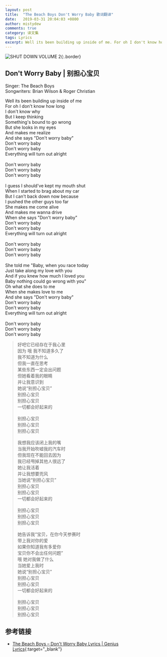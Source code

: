 ```yaml
---
layout: post
title:  "The Beach Boys Don't Worry Baby 歌词翻译"
date:   2019-03-31 20:04:03 +0800
author: mistydew
comments: true
category: 译文集
tags: Lyrics
excerpt: Well its been building up inside of me. For oh I don't know how long. I don't know why. But I keep thinking. Something's bound to go wrong.
---
```

![SHUT DOWN VOLUME 2](https://is1-ssl.mzstatic.com/image/thumb/Music128/v4/77/a5/89/77a589d0-282a-da0d-089e-a5a376b2ec49/source/600x600bb.jpg){:.border}

## Don't Worry Baby | 别担心宝贝

Singer: The Beach Boys<br>
Songwriters: Brian Wilson & Roger Christian

<div class="lyric-original">
<p>
Well its been building up inside of me<br>
For oh I don't know how long<br>
I don't know why<br>
But I keep thinking<br>
Something's bound to go wrong<br>
But she looks in my eyes<br>
And makes me realize<br>
And she says "Don't worry baby"<br>
Don't worry baby<br>
Don't worry baby<br>
Everything will turn out alright<br>
<br>
Don't worry baby<br>
Don't worry baby<br>
Don't worry baby<br>
<br>
I guess I should've kept my mouth shut<br>
When I started to brag about my car<br>
But I can't back down now because<br>
I pushed the other guys too far<br>
She makes me come alive<br>
And makes me wanna drive<br>
When she says "Don't worry baby"<br>
Don't worry baby<br>
Don't worry baby<br>
Everything will turn out alright<br>
<br>
Don't worry baby<br>
Don't worry baby<br>
Don't worry baby<br>
<br>
She told me "Baby, when you race today<br>
Just take along my love with you<br>
And if you knew how much I loved you<br>
Baby nothing could go wrong with you"<br>
Oh what she does to me<br>
When she makes love to me<br>
And she says "Don't worry baby"<br>
Don't worry baby<br>
Don't worry baby<br>
Everything will turn out alright<br>
<br>
Don't worry baby<br>
Don't worry baby<br>
Don't worry baby
</p>
</div>

<div class="lyric-translation">
<blockquote>
好吧它已经存在于我心里<br>
因为 哦 我不知道多久了<br>
我不知道为什么<br>
但我一直在思考<br>
某些东西一定会出问题<br>
但她看着我的眼睛<br>
并让我意识到<br>
她说“别担心宝贝”<br>
别担心宝贝<br>
别担心宝贝<br>
一切都会好起来的<br>
<br>
别担心宝贝<br>
别担心宝贝<br>
别担心宝贝<br>
<br>
我想我应该闭上我的嘴<br>
当我开始吹嘘我的汽车时<br>
但我现在不能回去因为<br>
我已经甩掉其他人很远了<br>
她让我活着<br>
并让我想要兜风<br>
当她说“别担心宝贝”<br>
别担心宝贝<br>
别担心宝贝<br>
一切都会好起来的<br>
<br>
别担心宝贝<br>
别担心宝贝<br>
别担心宝贝<br>
<br>
她告诉我“宝贝，在你今天参赛时<br>
带上我对你的爱<br>
如果你知道我有多爱你<br>
宝贝你不会出任何问题”<br>
哦 她对我做了什么<br>
当她爱上我时<br>
她说“别担心宝贝”<br>
别担心宝贝<br>
别担心宝贝<br>
一切都会好起来的<br>
<br>
别担心宝贝<br>
别担心宝贝<br>
别担心宝贝
</blockquote>
</div>

## 参考链接

* [The Beach Boys – Don't Worry Baby Lyrics \| Genius Lyrics](https://genius.com/The-beach-boys-dont-worry-baby-lyrics){:target="_blank"}
